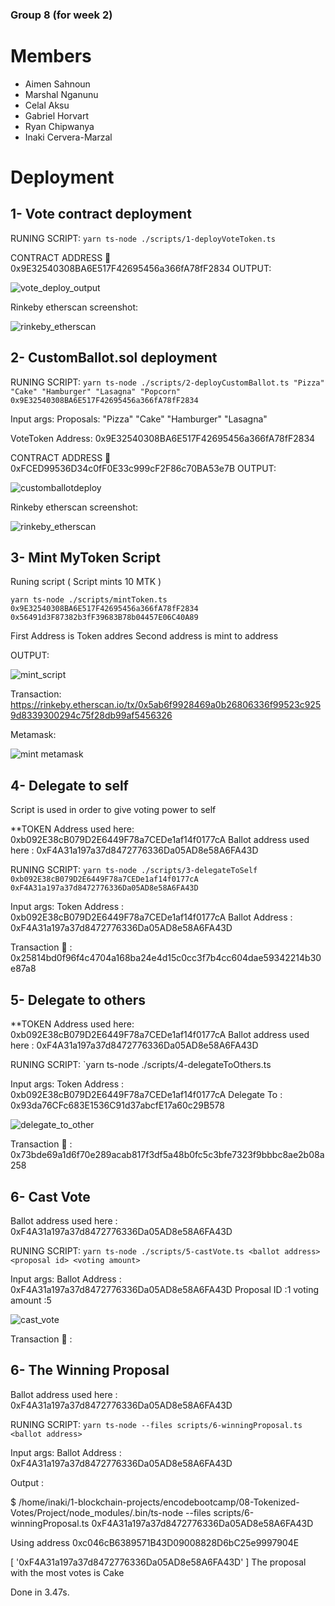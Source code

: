 ### Group 8 (for week 2)

# Members

- Aimen Sahnoun
- Marshal Nganunu
- Celal Aksu
- Gabriel Horvart
- Ryan Chipwanya
- Inaki Cervera-Marzal


# Deployment

## 1- Vote contract deployment

RUNING SCRIPT:
`yarn ts-node ./scripts/1-deployVoteToken.ts`

CONTRACT ADDRESS  0x9E32540308BA6E517F42695456a366fA78fF2834
OUTPUT:

![vote_deploy_output](https://user-images.githubusercontent.com/32665644/176999758-4d828e1a-f717-4f94-bc0b-dac557371bc4.png)

Rinkeby etherscan screenshot:

![rinkeby_etherscan](https://user-images.githubusercontent.com/32665644/176999788-fc812ad7-237b-40ee-8837-ea834c9b9c1b.png)

## 2- CustomBallot.sol deployment

RUNING SCRIPT: 
`yarn ts-node ./scripts/2-deployCustomBallot.ts "Pizza" "Cake" "Hamburger" "Lasagna" "Popcorn" 0x9E32540308BA6E517F42695456a366fA78fF2834`

Input args:
Proposals: "Pizza" "Cake" "Hamburger" "Lasagna"

VoteToken Address: 0x9E32540308BA6E517F42695456a366fA78fF2834

CONTRACT ADDRESS  0xFCED99536D34c0fF0E33c999cF2F86c70BA53e7B
OUTPUT:

![customballotdeploy](https://user-images.githubusercontent.com/32665644/176999870-5feee462-5f43-464c-935c-b0a0ef507eda.png)

Rinkeby etherscan screenshot:

![rinkeby_etherscan](https://user-images.githubusercontent.com/32665644/176999888-79b64250-4f1e-4518-b56f-827c352a9c4e.png)

## 3- Mint MyToken Script

Runing script ( Script mints 10 MTK )

`yarn ts-node ./scripts/mintToken.ts 0x9E32540308BA6E517F42695456a366fA78fF2834 0x56491d3F87382b3fF39683B78b04457E06C40A89`

First Address is Token addres
Second address is mint to address

OUTPUT:

![mint_script](https://user-images.githubusercontent.com/32665644/176999979-58002628-89f0-4938-aeb8-7cc7ab35b32c.png)

Transaction:
https://rinkeby.etherscan.io/tx/0x5ab6f9928469a0b26806336f99523c9259d8339300294c75f28db99af5456326

Metamask:

![mint metamask](https://user-images.githubusercontent.com/32665644/177000040-3586a5a7-73c1-4d8f-8196-d3a60e923b45.png)

## 4- Delegate to self
Script is used in order to give voting power to self

**TOKEN Address used here: 0xb092E38cB079D2E6449F78a7CEDe1af14f0177cA
Ballot address used here : 0xF4A31a197a37d8472776336Da05AD8e58A6FA43D


RUNING SCRIPT: 
`yarn ts-node ./scripts/3-delegateToSelf 0xb092E38cB079D2E6449F78a7CEDe1af14f0177cA 0xF4A31a197a37d8472776336Da05AD8e58A6FA43D`

Input args:
Token Address : 0xb092E38cB079D2E6449F78a7CEDe1af14f0177cA
Ballot Address : 0xF4A31a197a37d8472776336Da05AD8e58A6FA43D

Transaction  : 0x25814bd0f96f4c4704a168ba24e4d15c0cc3f7b4cc604dae59342214b30e87a8

## 5- Delegate to others


**TOKEN Address used here: 0xb092E38cB079D2E6449F78a7CEDe1af14f0177cA
Ballot address used here : 0xF4A31a197a37d8472776336Da05AD8e58A6FA43D


RUNING SCRIPT: 
`yarn ts-node ./scripts/4-delegateToOthers.ts <token address> <delegate-to>

Input args:
Token Address : 0xb092E38cB079D2E6449F78a7CEDe1af14f0177cA
Delegate To : 0x93da76CFc683E1536C91d37abcfE17a60c29B578

![delegate_to_other](https://user-images.githubusercontent.com/62159014/177184303-9faa0fb6-f216-4bd8-89b5-abdfd23edfed.png)


Transaction  : 0x73bde69a1d6f70e289acab817f3df5a48b0fc5c3bfe7323f9bbbc8ae2b08a258


## 6- Cast Vote



Ballot address used here : 0xF4A31a197a37d8472776336Da05AD8e58A6FA43D


RUNING SCRIPT: 
`yarn ts-node ./scripts/5-castVote.ts <ballot address> <proposal id> <voting amount>`

Input args:
Ballot Address : 0xF4A31a197a37d8472776336Da05AD8e58A6FA43D
Proposal ID :1
voting amount :5

![cast_vote](https://user-images.githubusercontent.com/62159014/177184637-ae3debdb-bbb3-442b-818d-e5daa50aeee8.png)



Transaction  : 


## 6- The Winning Proposal



Ballot address used here : 0xF4A31a197a37d8472776336Da05AD8e58A6FA43D


RUNING SCRIPT: 
`yarn ts-node --files scripts/6-winningProposal.ts <ballot address>`

Input args:
Ballot Address : 0xF4A31a197a37d8472776336Da05AD8e58A6FA43D

Output :

$ /home/inaki/1-blockchain-projects/encodebootcamp/08-Tokenized-Votes/Project/node_modules/.bin/ts-node --files scripts/6-winningProposal.ts 0xF4A31a197a37d8472776336Da05AD8e58A6FA43D

Using address 0xc046cB6389571B43D09008828D6bC25e9997904E

[ '0xF4A31a197a37d8472776336Da05AD8e58A6FA43D' ]
The proposal with the most votes is Cake

Done in 3.47s.
